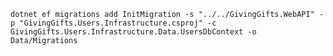 `dotnet ef migrations add InitMigration -s "../../GivingGifts.WebAPI" -p "GivingGifts.Users.Infrastructure.csproj" -c GivingGifts.Users.Infrastructure.Data.UsersDbContext -o Data/Migrations
`